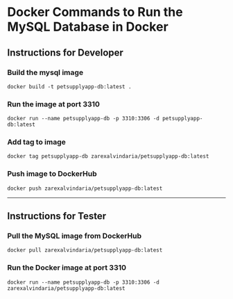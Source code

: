 # Docker Commands to Run the MySQL Database in Docker



## Instructions for Developer


###  Build the mysql image
`docker build -t petsupplyapp-db:latest .`

### Run the image at port 3310
`docker run --name petsupplyapp-db -p 3310:3306 -d petsupplyapp-db:latest`

### Add tag to image
`docker tag petsupplyapp-db zarexalvindaria/petsupplyapp-db:latest`

### Push image to DockerHub
`docker push zarexalvindaria/petsupplyapp-db:latest`



----------------------------

## Instructions for Tester

### Pull the MySQL image from DockerHub
`docker pull zarexalvindaria/petsupplyapp-db:latest`

### Run the Docker image at port 3310
`docker run --name petsupplyapp-db -p 3310:3306 -d zarexalvindaria/petsupplyapp-db:latest`